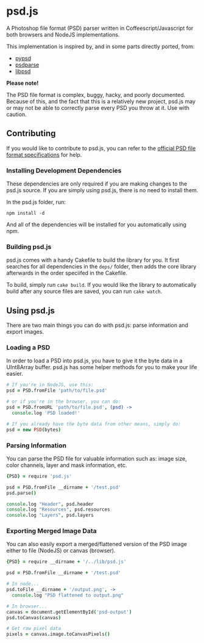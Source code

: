 # psd.js

A Photoshop file format (PSD) parser written in Coffeescript/Javascript for both browsers and NodeJS implementations.

This implementation is inspired by, and in some parts directly ported, from:

  * [pypsd](http://code.google.com/p/pypsd)
  * [psdparse](https://github.com/jerem/psdparse)
  * [libpsd](http://sourceforge.net/projects/libpsd)

**Please note!**

The PSD file format is complex, buggy, hacky, and poorly documented. Because of this, and the fact that this is a relatively new project, psd.js may or may not be able to correctly parse every PSD you throw at it. Use with caution.

## Contributing

If you would like to contribute to psd.js, you can refer to the [official PSD file format specifications](http://www.adobe.com/devnet-apps/photoshop/fileformatashtml/) for help.

### Installing Development Dependencies

These dependencies are only required if you are making changes to the psd.js source. If you are simply using psd.js, there is no need to install them.

In the psd.js folder, run:

```
npm install -d
```

And all of the dependencies will be installed for you automatically using npm.

### Building psd.js

psd.js comes with a handy Cakefile to build the library for you. It first searches for all dependencies in the `deps/` folder, then adds the core library afterwards in the order speciifed in the Cakefile.

To build, simply run `cake build`. If you would like the library to automatically build after any source files are saved, you can run `cake watch`.

## Using psd.js

There are two main things you can do with psd.js: parse information and export images.

### Loading a PSD

In order to load a PSD into psd.js, you have to give it the byte data in a UInt8Array buffer. psd.js has some helper methods for you to make your life easier.

``` coffeescript
# If you're in NodeJS, use this:
psd = PSD.fromFile 'path/to/file.psd'

# or if you're in the browser, you can do:
psd = PSD.fromURL 'path/to/file.psd', (psd) ->
  console.log 'PSD loaded!'

# If you already have the byte data from other means, simply do:
psd = new PSD(bytes)
```

### Parsing Information

You can parse the PSD file for valuable information such as: image size, color channels, layer and mask information, etc.

``` coffeescript
{PSD} = require 'psd.js'

psd = PSD.fromFile __dirname + '/test.psd'
psd.parse()

console.log "Header", psd.header
console.log "Resources", psd.resources
console.log "Layers", psd.layers
```

### Exporting Merged Image Data

You can also easily export a merged/flattened version of the PSD image either to file (NodeJS) or canvas (browser).

``` coffeescript
{PSD} = require __dirname + '/../lib/psd.js'

psd = PSD.fromFile __dirname + '/test.psd'

# In node...
psd.toFile __dirname + '/output.png', ->
  console.log "PSD flattened to output.png"

# In browser...
canvas = document.getElementById('psd-output')
psd.toCanvas(canvas)

# Get raw pixel data
pixels = canvas.image.toCanvasPixels()
```